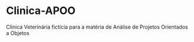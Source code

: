 # Clinica-APOO
Clínica Veterinária fictícia para a matéria de Análise de Projetos Orientados a Objetos
